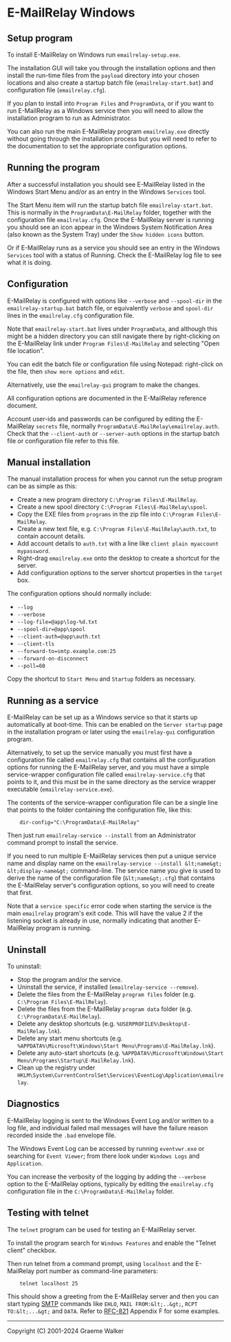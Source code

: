 E-MailRelay Windows
===================

Setup program
-------------
To install E-MailRelay on Windows run `emailrelay-setup.exe`.

The installation GUI will take you through the installation options and then
install the run-time files from the `payload` directory into your chosen
locations and also create a startup batch file (`emailrelay-start.bat`) and
configuration file (`emailrelay.cfg`).

If you plan to install into `Program Files` and `ProgramData`, or if you want
to run E-MailRelay as a Windows service then you will need to allow the
installation program to run as Administrator.

You can also run the main E-MailRelay program `emailrelay.exe` directly without
going through the installation process but you will need to refer to the
documentation to set the appropriate configuration options.

Running the program
-------------------
After a successful installation you should see E-MailRelay listed in the
Windows Start Menu and/or as an entry in the Windows `Services` tool.

The Start Menu item will run the startup batch file `emailrelay-start.bat`.
This is normally in the `ProgramData\E-MailRelay` folder, together with
the configuration file `emailrelay.cfg`. Once the E-MailRelay server is running
you should see an icon appear in the Windows System Notification Area (also
known as the System Tray) under the `Show hidden icons` button.

Or if E-MailRelay runs as a service you should see an entry in the Windows
`Services` tool with a status of Running. Check the E-MailRelay log file to see
what it is doing.

Configuration
-------------
E-MailRelay is configured with options like `--verbose` and `--spool-dir` in the
`emailrelay-startup.bat` batch file, or equivalently `verbose` and `spool-dir`
lines in the `emailrelay.cfg` configuration file.

Note that `emailrelay-start.bat` lives under `ProgramData`, and although this
might be a hidden directory you can still navigate there by right-clicking on
the E-MailRelay link under `Program Files\E-MailRelay` and selecting "Open file
location".

You can edit the batch file or configuration file using Notepad: right-click on
the file, then `show more options` and `edit`.

Alternatively, use the `emailrelay-gui` program to make the changes.

All configuration options are documented in the E-MailRelay reference document.

Account user-ids and passwords can be configured by editing the E-MailRelay
`secrets` file, normally `ProgramData\E-MailRelay\emailrelay.auth`. Check that
the `--client-auth` or `--server-auth` options in the startup batch file or
configuration file refer to this file.

Manual installation
-------------------
The manual installation process for when you cannot run the setup program can be
as simple as this:

* Create a new program directory `C:\Program Files\E-MailRelay`.
* Create a new spool directory `C:\Program Files\E-MailRelay\spool`.
* Copy the EXE files from `programs` in the zip file into `C:\Program Files\E-MailRelay`.
* Create a new text file, e.g. `C:\Program Files\E-MailRelay\auth.txt`, to contain account details.
* Add account details to `auth.txt` with a line like `client plain myaccount mypassword`.
* Right-drag `emailrelay.exe` onto the desktop to create a shortcut for the server.
* Add configuration options to the server shortcut properties in the `target` box.

The configuration options should normally include:

* `--log`
* `--verbose`
* `--log-file=@app\log-%d.txt`
* `--spool-dir=@app\spool`
* `--client-auth=@app\auth.txt`
* `--client-tls`
* `--forward-to=smtp.example.com:25`
* `--forward-on-disconnect`
* `--poll=60`

Copy the shortcut to `Start Menu` and `Startup` folders as necessary.

Running as a service
--------------------
E-MailRelay can be set up as a Windows service so that it starts up
automatically at boot-time. This can be enabled on the `Server startup` page
in the installation program or later using the `emailrelay-gui` configuration
program.

Alternatively, to set up the service manually you must first have a
configuration file called `emailrelay.cfg` that contains all the configuration
options for running the E-MailRelay server, and you must have a simple
service-wrapper configuration file called `emailrelay-service.cfg` that points
to it, and this must be in the same directory as the service wrapper executable
(`emailrelay-service.exe`).

The contents of the service-wrapper configuration file can be a single line that
points to the folder containing the configuration file, like this:

        dir-config="C:\ProgramData\E-MailRelay"

Then just run `emailrelay-service --install` from an Administrator command
prompt to install the service.

If you need to run multiple E-MailRelay services then put a unique service
name and display name on the `emailrelay-service --install &lt;name&gt; &lt;display-name&gt;`
command-line. The service name you give is used to derive the name of the
configuration file (`&lt;name&gt;.cfg`) that contains the E-MailRelay server's
configuration options, so you will need to create that first.

Note that a `service specific` error code when starting the service is the main
`emailrelay` program's exit code. This will have the value 2 if the listening
socket is already in use, normally indicating that another E-MailRelay program
is running.

Uninstall
---------
To uninstall:

* Stop the program and/or the service.
* Uninstall the service, if installed (`emailrelay-service --remove`).
* Delete the files from the E-MailRelay `program files` folder (e.g. `C:\Program Files\E-MailRelay`).
* Delete the files from the E-MailRelay `program data` folder (e.g. `C:\ProgramData\E-MailRelay`).
* Delete any desktop shortcuts (e.g. `%USERPROFILE%\Desktop\E-MailRelay.lnk`).
* Delete any start menu shortcuts (e.g. `%APPDATA%\Microsoft\Windows\Start Menu\Programs\E-MailRelay.lnk`).
* Delete any auto-start shortcuts (e.g. `%APPDATA%\Microsoft\Windows\Start Menu\Programs\Startup\E-MailRelay.lnk`).
* Clean up the registry under `HKLM\System\CurrentControlSet\Services\EventLog\Application\emailrelay`.

Diagnostics
-----------
E-MailRelay logging is sent to the Windows Event Log and/or written to a log
file, and individual failed mail messages will have the failure reason recorded
inside the `.bad` envelope file.

The Windows Event Log can be accessed by running `eventvwr.exe` or searching for
`Event Viewer`; from there look under `Windows Logs` and `Application`.

You can increase the verbosity of the logging by adding the `--verbose` option
to the E-MailRelay options, typically by editing the `emailrelay.cfg`
configuration file in the `C:\ProgramData\E-MailRelay` folder.

Testing with telnet
-------------------
The `telnet` program can be used for testing an E-MailRelay server.

To install the program search for `Windows Features` and enable the "Telnet
client" checkbox.

Then run telnet from a command prompt, using `localhost` and the E-MailRelay
port number as command-line parameters:

        telnet localhost 25

This should show a greeting from the E-MailRelay server and then you can
start typing [SMTP][] commands like `EHLO`, `MAIL FROM:&lt;..&gt;`, `RCPT TO:&lt;...&gt;`
and `DATA`. Refer to [RFC-821][] Appendix F for some examples.





[RFC-821]: https://tools.ietf.org/html/rfc821
[SMTP]: https://en.wikipedia.org/wiki/Simple_Mail_Transfer_Protocol

_____________________________________
Copyright (C) 2001-2024 Graeme Walker
